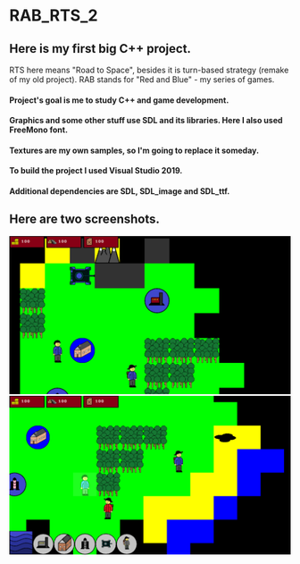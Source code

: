 # RAB_RTS_2
## Here is my first big C++ project. 

RTS here means "Road to Space", besides it is turn-based strategy (remake of my old project).
RAB stands for "Red and Blue" - my series of games.

#### Project's goal is me to study C++ and game development. 
#### Graphics and some other stuff use SDL and its libraries. Here I also used FreeMono font.
#### Textures are my own samples, so I'm going to replace it someday.

#### To build the project I used Visual Studio 2019. 
#### Additional dependencies are SDL, SDL_image and SDL_ttf.

## Here are two screenshots. 
<img src="ReadmeFiles/Screenshot1.png">
<img src="ReadmeFiles/Screenshot2.png">
